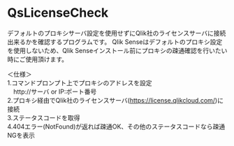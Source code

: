 # QsLicenseCheck

デフォルトのプロキシサーバ設定を使用せずにQlik社のライセンスサーバに接続出来るかを確認するプログラムです。
Qlik Senseはデフォルトのプロキシ設定を使用しないため、Qlik Senseインストール前にプロキシの疎通確認を行いたい時にご使用頂けます。

＜仕様＞<br>
1.コマンドプロンプト上でプロキシのアドレスを設定<br>
　http://サーバ or IP:ポート番号<br>
2.プロキシ経由でQlik社のライセンスサーバ(https://license.qlikcloud.com/)に接続<br>
3.ステータスコードを取得<br>
4.404エラー(NotFound)が返れば疎通OK、その他のステータスコードなら疎通NGを表示<br>

